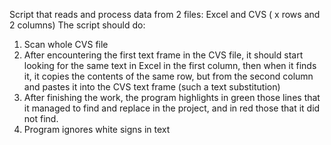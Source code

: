 Script that reads and process data from 2 files: Excel and CVS ( x rows and 2 columns)
The script should do:
1. Scan whole CVS file
2. After encountering the first text frame in the CVS file, it should start looking for the same text in Excel in the first column,
 then when it finds it, it copies the contents of the same row, but from the second column and pastes it into the CVS
 text frame (such a text substitution)
3. After finishing the work, the program highlights in green those lines that it managed to find and replace in the project, 
and in red those that it did not find.
4. Program ignores white signs in text
